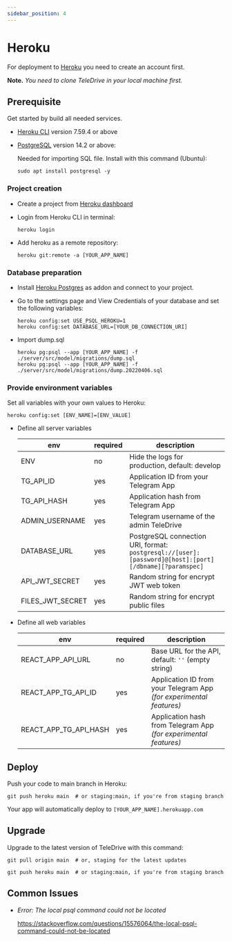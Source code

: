 ```yaml
---
sidebar_position: 4
---
```


# Heroku

For deployment to [Heroku](https://heroku.com/) you need to create an account first.

**Note.** *You need to clone TeleDrive in your local machine first.*

## Prerequisite

Get started by build all needed services.

- [Heroku CLI](https://devcenter.heroku.com/articles/heroku-cli) version 7.59.4 or above

- [PostgreSQL](https://www.postgresql.org/) version 14.2 or above:

  Needed for importing SQL file. Install with this command (Ubuntu):

  ```shell
  sudo apt install postgresql -y
  ```

### Project creation

- Create a project from [Heroku dashboard](https://dashboard.heroku.com/apps)
- Login from Heroku CLI in terminal:

  ```shell
  heroku login
  ```
- Add heroku as a remote repository:

  ```shell
  heroku git:remote -a [YOUR_APP_NAME]
  ```

### Database preparation

- Install [Heroku Postgres](https://elements.heroku.com/addons/heroku-postgresql) as addon and connect to your project.
- Go to the settings page and View Credentials of your database and set the following variables:

  ```shell
  heroku config:set USE_PSQL_HEROKU=1
  heroku config:set DATABASE_URL=[YOUR_DB_CONNECTION_URI]
  ```

- Import dump.sql

  ```shell
  heroku pg:psql --app [YOUR_APP_NAME] -f ./server/src/model/migrations/dump.sql
  heroku pg:psql --app [YOUR_APP_NAME] -f ./server/src/model/migrations/dump.20220406.sql
  ```

### Provide environment variables

Set all variables with your own values to Heroku:

```shell
heroku config:set [ENV_NAME]=[ENV_VALUE]
```

- Define all server variables

  | env                    | required | description                                           |
  | ---------------------- | -------- | ----------------------------------------------------- |
  | ENV                    | no       | Hide the logs for production, default: develop        |
  | TG_API_ID              | yes      | Application ID from your Telegram App                 |
  | TG_API_HASH            | yes      | Application hash from Telegram App                    |
  | ADMIN_USERNAME         | yes      | Telegram username of the admin TeleDrive              |
  | DATABASE_URL           | yes      | PostgreSQL connection URI, format: `postgresql://[user]:[password]@[host]:[port][/dbname][?paramspec]` |
  | API_JWT_SECRET         | yes      | Random string for encrypt JWT web token               |
  | FILES_JWT_SECRET       | yes      | Random string for encrypt public files                |

- Define all web variables

  | env                   | required | description                                                       |
  | --------------------- | -------- | ----------------------------------------------------------------- |
  | REACT_APP_API_URL     | no       | Base URL for the API, default: `''` (empty string)                |
  | REACT_APP_TG_API_ID   | yes      | Application ID from your Telegram App *(for experimental features)* |
  | REACT_APP_TG_API_HASH | yes      | Application hash from Telegram App  *(for experimental features)*   |

## Deploy

Push your code to main branch in Heroku:

```shell
git push heroku main  # or staging:main, if you're from staging branch
```

Your app will automatically deploy to `[YOUR_APP_NAME].herokuapp.com`

## Upgrade

Upgrade to the latest version of TeleDrive with this command:

```shell
git pull origin main  # or, staging for the latest updates

git push heroku main  # or staging:main, if you're from staging branch
```

## Common Issues

- *Error: The local psql command could not be located*

  https://stackoverflow.com/questions/15576064/the-local-psql-command-could-not-be-located